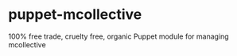 puppet-mcollective
==================

100% free trade, cruelty free, organic Puppet module for managing mcollective

